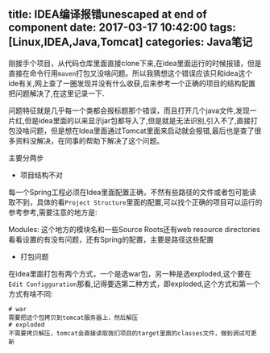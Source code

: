 title: IDEA编译报错unescaped  at end of component
date: 2017-03-17 10:42:00
tags: [Linux,IDEA,Java,Tomcat]
categories: Java笔记
---
刚接手个项目，从代码仓库里面直接clone下来,在idea里面运行的时候报错，但是直接在命令行用`maven`打包又没啥问题。所以我猜想这个错误应该只和idea这个ide有关,网上查了一圈发现并没有什么收获,后来参考一个正确的项目的结构配置把问题解决了,在这里记录一下.

问题特征就是几乎每一个类都会报标题那个错误，而且打开几个java文件,发现一片红,但是idea里面的以来显示jar包都导入了,但是就是无法识别,引入不了,直接打包没啥问题，但是想在Idea里面通过Tomcat里面来启动就会报错,最后也是查了很多资料没解决，在同事的帮助下解决了这个问题。

主要分两步

* 项目结构不对

每一个Spring工程必须在Idea里面配置正确，不然有些路径的文件或者包可能读取不到，具体的看`Project Structure`里面的配置,可以找个正确的项目可以运行的参考参考,需要注意的地方是:
> 
Modules: 这个地方的模块名和一些Source Roots还有web resource directories看看设置的有没有问题，还有Spring的配置，主要是路径这些配置

* 打包问题

在idea里面打包有两个方式，一个是选war包，另一种是选exploded,这个要在`Edit Configguration`那看,记得要选第二种方式，即exploded,这个方式和第一个方式有啥不同:
```
# war
需要把这个包拷贝到tomcat服务器上，然后解压
# exploded
不需要拷贝解压，tomcat会直接读取我们项目的target里面的classes文件，做到调试可更新
```

